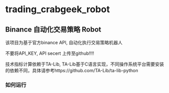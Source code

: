 # trading_crabgeek_robot

## Binance 自动化交易策略 Robot

该项目为基于官方binance API, 自动化执行交易策略机器人

不要将API_KEY, API secert 上传至github!!!!

技术指标计算依赖于TA-Lib, TA-Lib基于C语言实现，不同操作系统平台需要安装的依赖不同，具体请参考https://github.com/TA-Lib/ta-lib-python

### 如何运行
